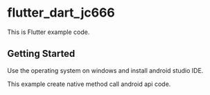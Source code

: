 # flutter_dart_jc666

This is Flutter example code.

## Getting Started

Use the operating system on windows and install android studio IDE.

This example create native method call android api code.


